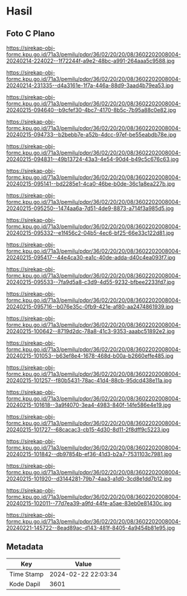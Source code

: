 # Hasil

## Foto C Plano

https://sirekap-obj-formc.kpu.go.id/71a3/pemilu/pdpr/36/02/20/20/08/3602202008004-20240214-224022--1f72244f-a9e2-48bc-a991-264aaa5c9588.jpg

https://sirekap-obj-formc.kpu.go.id/71a3/pemilu/pdpr/36/02/20/20/08/3602202008004-20240214-231335--d4a3161e-1f7a-446a-88d9-3aad4b79ea53.jpg

https://sirekap-obj-formc.kpu.go.id/71a3/pemilu/pdpr/36/02/20/20/08/3602202008004-20240215-094640--b9cfef30-4bc7-4170-8b5c-7b95a88c0e82.jpg

https://sirekap-obj-formc.kpu.go.id/71a3/pemilu/pdpr/36/02/20/20/08/3602202008004-20240215-094733--b2bebb7e-a52b-4dcc-97ef-be55eabdb78e.jpg

https://sirekap-obj-formc.kpu.go.id/71a3/pemilu/pdpr/36/02/20/20/08/3602202008004-20240215-094831--49b13724-43a3-4e54-90d4-b49c5c676c63.jpg

https://sirekap-obj-formc.kpu.go.id/71a3/pemilu/pdpr/36/02/20/20/08/3602202008004-20240215-095141--bd2285e1-4ca0-46be-b0de-36c1a8ea227b.jpg

https://sirekap-obj-formc.kpu.go.id/71a3/pemilu/pdpr/36/02/20/20/08/3602202008004-20240215-095250--1474aa6a-7d51-4de9-8873-a714f3a985d5.jpg

https://sirekap-obj-formc.kpu.go.id/71a3/pemilu/pdpr/36/02/20/20/08/3602202008004-20240215-095332--e1f456c2-04b5-4ec6-bf25-66e33c122d81.jpg

https://sirekap-obj-formc.kpu.go.id/71a3/pemilu/pdpr/36/02/20/20/08/3602202008004-20240215-095417--44e4ca30-ea1c-40de-adda-d40c4ea093f7.jpg

https://sirekap-obj-formc.kpu.go.id/71a3/pemilu/pdpr/36/02/20/20/08/3602202008004-20240215-095533--7fa9d5a8-c3d9-4d55-9232-bfbee2233fd7.jpg

https://sirekap-obj-formc.kpu.go.id/71a3/pemilu/pdpr/36/02/20/20/08/3602202008004-20240215-095716--b076e35c-0fb9-421e-af80-aa2474861939.jpg

https://sirekap-obj-formc.kpu.go.id/71a3/pemilu/pdpr/36/02/20/20/08/3602202008004-20240215-100642--8719d2dc-78a8-41c3-9353-aaabc51892e2.jpg

https://sirekap-obj-formc.kpu.go.id/71a3/pemilu/pdpr/36/02/20/20/08/3602202008004-20240215-101053--b63ef8e4-1678-468d-b00a-b2660effe485.jpg

https://sirekap-obj-formc.kpu.go.id/71a3/pemilu/pdpr/36/02/20/20/08/3602202008004-20240215-101257--f80b5431-78ac-41d4-88cb-95dcd438e11a.jpg

https://sirekap-obj-formc.kpu.go.id/71a3/pemilu/pdpr/36/02/20/20/08/3602202008004-20240215-101618--3a9f4070-3ea4-4983-840f-14fe586e4e19.jpg

https://sirekap-obj-formc.kpu.go.id/71a3/pemilu/pdpr/36/02/20/20/08/3602202008004-20240215-101727--68cacac3-cb15-4d30-8d11-2f8dff9c5223.jpg

https://sirekap-obj-formc.kpu.go.id/71a3/pemilu/pdpr/36/02/20/20/08/3602202008004-20240215-101842--db97854b-ef36-41d3-b2a7-7531103c7981.jpg

https://sirekap-obj-formc.kpu.go.id/71a3/pemilu/pdpr/36/02/20/20/08/3602202008004-20240215-101920--d3144281-79b7-4aa3-a1d0-3cd8e1dd7b12.jpg

https://sirekap-obj-formc.kpu.go.id/71a3/pemilu/pdpr/36/02/20/20/08/3602202008004-20240215-102011--77d7ea39-a9fd-44fe-a5ae-83eb0e81430c.jpg

https://sirekap-obj-formc.kpu.go.id/71a3/pemilu/pdpr/36/02/20/20/08/3602202008004-20240221-145722--8ead89ac-d143-481f-8405-4a9454b81e95.jpg


## Metadata

| Key        | Value               |
| ---------- | ------------------- |
| Time Stamp | 2024-02-22 22:03:34 |
| Kode Dapil | 3601                |



